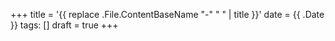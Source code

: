 +++
title = '{{ replace .File.ContentBaseName "-" " " | title }}'
date = {{ .Date }}
tags: []
draft = true
+++
